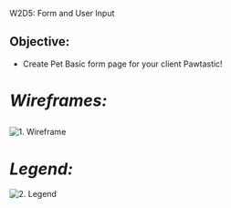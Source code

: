 W2D5: Form and User Input
## Objective:
- Create Pet Basic form page for your client Pawtastic! 

# *Wireframes:*

## 
![1. Wireframe](https://github.com/daler-bobojanov/pawtastic_form/blob/master/wireframe/Web%201920%20%E2%80%93%201.png)
## 

# *Legend:*
![2. Legend](https://github.com/daler-bobojanov/pawtastic_form/blob/master/wireframe/Web%201920%20%E2%80%93%202.png)

